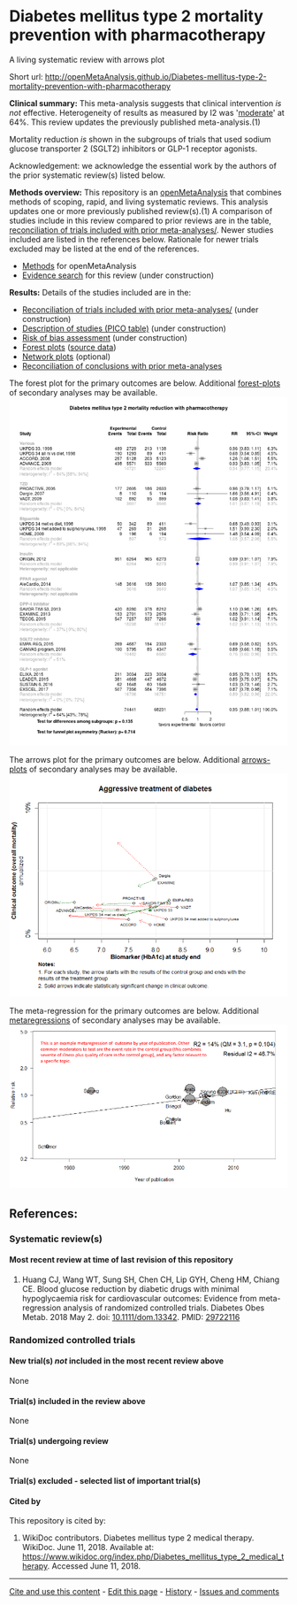 Diabetes mellitus type 2 mortality prevention with pharmacotherapy
============================================
A living systematic review with arrows plot

Short url: http://openMetaAnalysis.github.io/Diabetes-mellitus-type-2-mortality-prevention-with-pharmacotherapy

**Clinical summary:** This meta-analysis suggests that clinical intervention *is not* effective. Heterogeneity of results as measured by I2 was '[moderate](http://handbook.cochrane.org/chapter_9/9_5_2_identifying_and_measuring_heterogeneity.htm)' at 64%. This review updates the previously published meta-analysis.(1)

Mortality reduction *is* shown in the subgroups of trials that used sodium glucose transporter 2 (SGLT2) inhibitors or GLP-1 receptor agonists.

Acknowledgement: we acknowledge the essential work by the authors of the prior systematic review(s) listed below.

**Methods overview:** This repository is an [openMetaAnalysis](https://openmetaanalysis.github.io/) that combines methods of scoping, rapid, and living systematic reviews.  This analysis updates one or more previously published review(s).(1) A comparison of studies include in this review compared to prior reviews are in the table, [reconciliation of trials included with prior meta-analyses/](files/reconciliation-tables/Reconciliation%20of%20studies.pdf). Newer studies included are listed in the references below. Rationale for newer trials excluded may be listed at the end of the references. 
* [Methods](http://openmetaanalysis.github.io/methods.html) for openMetaAnalysis
* [Evidence search](files/searching/evidence-search.md) for this review (under construction)

**Results:** Details of the studies included are in the:
* [Reconciliation of trials included with prior meta-analyses/](files/reconciliation-tables/Reconciliation%20of%20studies.pdf) (under construction)
* [Description of studies (PICO table)](files/study-details/table-pico.pdf) (under construction)
* [Risk of bias assessment](files/study-details/table-bias.pdf) (under construction)
* [Forest plots](../master/files/forest-plots) ([source data](files/data))
* [Network plots](../master/files/network) (optional)
* [Reconciliation of conclusions with prior meta-analyses](files/reconciliation-tables/Reconciliation%20of%20conclusions.pdf)

The forest plot for the primary outcomes are below. Additional [forest-plots](files/forest-plots) of secondary analyses may be available. 
![Principle results](files/forest-plots/Outcome-Primary.png)

The arrows plot for the primary outcomes are below. Additional [arrows-plots](files/arrows-plots) of secondary analyses may be available. 
![Principle results](files/arrows-plots/Outcome-Primary.png)

The meta-regression for the primary outcomes are below. Additional [metaregressions](files/metaregression) of secondary analyses may be available. 
![Principle results for benefit](files/metaregression/Outcome-Primary.png "Principle results for benefit]")

References:
----------------------------------

### Systematic review(s)
#### Most recent review at time of last revision of this repository
1. Huang CJ, Wang WT, Sung SH, Chen CH, Lip GYH, Cheng HM, Chiang CE. Blood glucose reduction by diabetic drugs with minimal hypoglycaemia risk for
cardiovascular outcomes: Evidence from meta-regression analysis of randomized controlled trials. Diabetes Obes Metab. 2018 May 2. doi: [10.1111/dom.13342](http://doi.org/10.1111/dom.13342). PMID: [29722116](https://pubmed.gov/29722116)

### Randomized controlled trials
#### New trial(s) *not* included in the most recent review above
None
#### Trial(s) included in the review above
None

#### Trial(s) undergoing review
None

#### Trial(s) excluded - selected list of important trial(s)

#### Cited by
This repository is cited by:

1. WikiDoc contributors. Diabetes mellitus type 2 medical therapy. WikiDoc. June 11, 2018. Available at: https://www.wikidoc.org/index.php/Diabetes_mellitus_type_2_medical_therapy. Accessed June 11, 2018. 

-------------------------------
[Cite and use this content](https://github.com/openMetaAnalysis/openMetaAnalysis.github.io/blob/master/reusing.MD)  - [Edit this page](../../edit/master/README.md) - [History](../../commits/master/README.md)  - 
[Issues and comments](../../issues?q=is%3Aboth+is%3Aissue)

